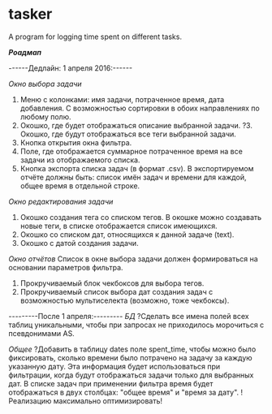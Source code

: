 # tasker
A program for logging time spent on different tasks.

___Роадмап___

------Дедлайн: 1 апреля 2016:------

_Окно выбора задачи_
1. Меню с колонками: имя задачи, потраченное время, дата добавления.
С возможностью сортировки в обоих направлениях по любому полю.
2. Окошко, где будет отображаться описание выбранной задачи.
?3. Окошко, где будут отображаться все теги выбранной задачи.
4. Кнопка открытия окна фильтра.
5. Поле, где отображается суммарное потраченное время на все задачи из отображаемого списка.
6. Кнопка экспорта списка задач (в формат .csv).
В экспортируемом отчёте должны быть: список имён задач и времени для каждой, общее время в отдельной строке.


_Окно редактирования задачи_
1. Окошко создания тега со списком тегов. В окошке можно создавать новые теги, в списке отображается список имеющихся.
2. Окошко со списком дат, относящихся к данной задаче (text).
3. Окошко с датой создания задачи.

_Окно отчётов_
Список в окне выбора задачи должен формироваться на основании параметров фильтра.
1. Прокручиваемый блок чекбоксов для выбора тегов.
2. Прокручиваемый список выбора дат создания задач с возможностью мультиселекта (возможно, тоже чекбоксы).


---------После 1 апреля:---------
_БД_
?Сделать все имена полей всех таблиц уникальными, чтобы при запросах не приходилось морочиться с псевдонимами AS.

_Общее_
?Добавить в таблицу dates поле spent_time, чтобы можно было фиксировать, сколько времени было потрачено
на задачу за каждую указанную дату. Эта информация будет использоваться при фильтрации, когда будут отображаться задачи
только для выбранных дат. В списке задач при применении фильтра время будет отображаться в двух столбцах:
"общее время" и "время за дату". !Реализацию максимально оптимизировать!

